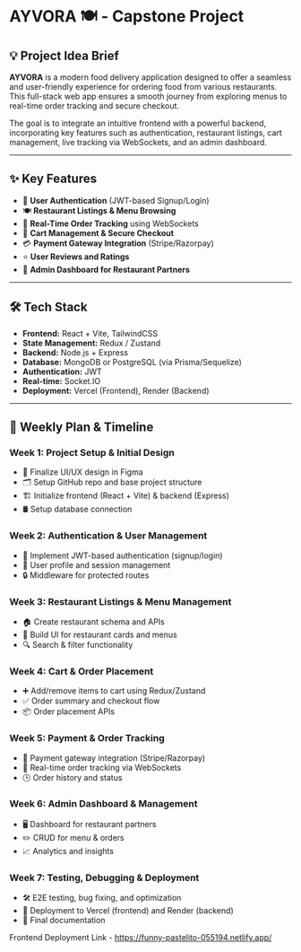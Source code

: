 # AYVORA 🍽️ - Capstone Project

## 💡 Project Idea Brief
**AYVORA** is a modern food delivery application designed to offer a seamless and user-friendly experience for ordering food from various restaurants. This full-stack web app ensures a smooth journey from exploring menus to real-time order tracking and secure checkout.

The goal is to integrate an intuitive frontend with a powerful backend, incorporating key features such as authentication, restaurant listings, cart management, live tracking via WebSockets, and an admin dashboard.

---

## ✨ Key Features
- 🔐 **User Authentication** (JWT-based Signup/Login)
- 🍽️ **Restaurant Listings & Menu Browsing**
- 📍 **Real-Time Order Tracking** using WebSockets
- 🛒 **Cart Management & Secure Checkout**
- 💳 **Payment Gateway Integration** (Stripe/Razorpay)
- ⭐ **User Reviews and Ratings**
- 🏢 **Admin Dashboard for Restaurant Partners**

---

## 🛠️ Tech Stack
- **Frontend:** React + Vite, TailwindCSS
- **State Management:** Redux / Zustand
- **Backend:** Node.js + Express
- **Database:** MongoDB or PostgreSQL (via Prisma/Sequelize)
- **Authentication:** JWT
- **Real-time:** Socket.IO
- **Deployment:** Vercel (Frontend), Render (Backend)

---

## 📅 Weekly Plan & Timeline

### Week 1: Project Setup & Initial Design
- 🎨 Finalize UI/UX design in Figma
- 🗂️ Setup GitHub repo and base project structure
- 🏗️ Initialize frontend (React + Vite) & backend (Express)
- 🛢️ Setup database connection

### Week 2: Authentication & User Management
- 🔑 Implement JWT-based authentication (signup/login)
- 👤 User profile and session management
- 🔒 Middleware for protected routes

### Week 3: Restaurant Listings & Menu Management
- 🏠 Create restaurant schema and APIs
- 📜 Build UI for restaurant cards and menus
- 🔍 Search & filter functionality

### Week 4: Cart & Order Placement
- ➕ Add/remove items to cart using Redux/Zustand
- ✅ Order summary and checkout flow
- 📦 Order placement APIs

### Week 5: Payment & Order Tracking
- 🏦 Payment gateway integration (Stripe/Razorpay)
- 📡 Real-time order tracking via WebSockets
- 🕒 Order history and status

### Week 6: Admin Dashboard & Management
- 🖥️ Dashboard for restaurant partners
- ✏️ CRUD for menu & orders
- 📈 Analytics and insights

### Week 7: Testing, Debugging & Deployment
- 🛠️ E2E testing, bug fixing, and optimization
- 🚀 Deployment to Vercel (frontend) and Render (backend)
- 📄 Final documentation


Frontend Deployment Link - https://funny-pastelito-055194.netlify.app/
